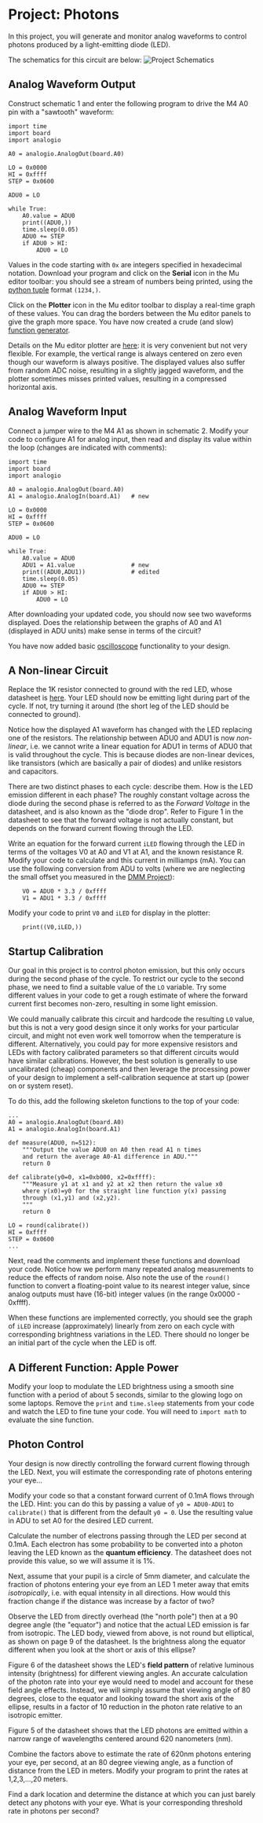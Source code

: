 # Project: Photons

In this project, you will generate and monitor analog waveforms to control photons produced by a light-emitting diode (LED).

The schematics for this circuit are below:
![Project Schematics](https://raw.githubusercontent.com/dkirkby/E4S/master/projects/img/photons.png)

## Analog Waveform Output

Construct schematic 1 and enter the following program to drive the M4 A0 pin with a "sawtooth" waveform:
```
import time
import board
import analogio

A0 = analogio.AnalogOut(board.A0)

LO = 0x0000
HI = 0xffff
STEP = 0x0600

ADU0 = LO

while True:
    A0.value = ADU0
    print((ADU0,))
    time.sleep(0.05)
    ADU0 += STEP
    if ADU0 > HI:
        ADU0 = LO
```
Values in the code starting with `0x` are integers specified in hexadecimal notation.
Download your program and click on the **Serial** icon in the Mu editor toolbar: you should see a stream of numbers being printed, using the
[python tuple](https://docs.python.org/3.8/library/stdtypes.html#tuple) format `(1234,)`.

Click on the **Plotter** icon in the Mu editor toolbar to display a real-time graph of these values.
You can drag the borders between the Mu editor panels to give the graph more space.  You have now created
a crude (and slow) [function generator](https://en.wikipedia.org/wiki/Function_generator).

Details on the Mu editor plotter are [here](https://codewith.mu/en/tutorials/1.0/plotter): it is very convenient but not very flexible.  For example, the vertical range is always centered on zero even though our waveform is always positive.  The displayed values also suffer from random ADC noise, resulting in a slightly jagged waveform, and the plotter sometimes misses printed values, resulting in a compressed horizontal axis.

## Analog Waveform Input

Connect a jumper wire to the M4 A1 as shown in schematic 2.  Modify your code to configure A1 for analog input, then read and display its value within the loop (changes are indicated with comments):
```
import time
import board
import analogio

A0 = analogio.AnalogOut(board.A0)
A1 = analogio.AnalogIn(board.A1)   # new

LO = 0x0000
HI = 0xffff
STEP = 0x0600

ADU0 = LO

while True:
    A0.value = ADU0
    ADU1 = A1.value                # new
    print((ADU0,ADU1))             # edited
    time.sleep(0.05)
    ADU0 += STEP
    if ADU0 > HI:
        ADU0 = LO
```
After downloading your updated code, you should now see two waveforms displayed.  Does the relationship between
the graphs of A0 and A1 (displayed in ADU units) make sense in terms of the circuit?

You have now added basic [oscilloscope](https://en.wikipedia.org/wiki/Oscilloscope) functionality to your design.

## A Non-linear Circuit

Replace the 1K resistor connected to ground with the red LED, whose datasheet is
[here](https://github.com/dkirkby/E4S/raw/main/datasheets/LED.pdf). Your LED should now be emitting light during part of the cycle.  If not, try turning it around (the short leg of the LED should be connected to ground).

Notice how the displayed A1 waveform has changed with the LED replacing one of the resistors.  The relationship between ADU0 and ADU1 is now *non-linear*, i.e. we cannot write a linear equation for ADU1 in terms of ADU0
that is valid throughout the cycle.  This is because diodes are non-linear devices, like transistors (which are basically a pair of diodes) and unlike resistors and capacitors.

There are two distinct phases to each cycle: describe them.  How is the LED emission different in each phase?
The roughly constant voltage across the diode during the second phase is referred to as the *Forward Voltage* in the datasheet, and is also known as the "diode drop".  Refer to Figure 1 in the datasheet to see that the
forward voltage is not actually constant, but depends on the forward current flowing through the LED.

Write an equation for the forward current `iLED` flowing through the LED in terms of the voltages V0 at A0 and V1 at A1, and the known resistance R.  Modify your code to calculate and this current in milliamps (mA).  You can use the following conversion from ADU to volts (where we are neglecting the small offset you measured in the [DMM Project](DMM.md)):
```
    V0 = ADU0 * 3.3 / 0xffff
    V1 = ADU1 * 3.3 / 0xffff
```
Modify your code to print `V0` and `iLED` for display in the plotter:
```
    print((V0,iLED,))
```

## Startup Calibration

Our goal in this project is to control photon emission, but this only occurs during the second phase of the cycle.
To restrict our cycle to the second phase, we need to find a suitable value of the `LO` variable.  Try some different values in your code to get a rough estimate of where the forward current first becomes non-zero, resulting in some light emission.

We could manually calibrate this circuit and hardcode the resulting `LO` value, but this is not a very good design since it only works for your particular circuit, and might not even work well tomorrow when the temperature is different.  Alternatively, you could pay for more expensive resistors and LEDs with factory calibrated parameters so that different circuits would have similar calibrations.  However, the best solution is generally to use uncalibrated (cheap) components and then leverage the processing power of your design to implement a self-calibration sequence at start up (power on or system reset).

To do this, add the following skeleton functions to the top of your code:
```
...
A0 = analogio.AnalogOut(board.A0)
A1 = analogio.AnalogIn(board.A1)

def measure(ADU0, n=512):
    """Output the value ADU0 on A0 then read A1 n times
    and return the average A0-A1 difference in ADU."""
    return 0

def calibrate(y0=0, x1=0xb000, x2=0xffff):
    """Measure y1 at x1 and y2 at x2 then return the value x0
    where y(x0)=y0 for the straight line function y(x) passing
    through (x1,y1) and (x2,y2).
    """
    return 0

LO = round(calibrate())
HI = 0xffff
STEP = 0x0600
...
```
Next, read the comments and implement these functions and download your code. Notice how we perform many repeated analog measurements to reduce the effects of random noise. Also note the use of the `round()` function to
convert a floating-point value to its nearest integer value, since analog outputs must have (16-bit) integer values (in the range 0x0000 - 0xffff).

When these functions are implemented correctly, you should see the graph of `iLED` increase (approximately) linearly from zero on each cycle with corresponding brightness variations in the LED.  There should no longer be an initial part of the cycle when the LED is off.

## A Different Function: Apple Power

Modify your loop to modulate the LED brightness using a smooth sine function with a period of about 5 seconds, similar to the glowing logo on some laptops.  Remove the `print` and `time.sleep` statements from your code and watch the LED to fine tune your code.  You will need to `import math` to evaluate the sine function.

## Photon Control

Your design is now directly controlling the forward current flowing through the LED.  Next, you will estimate the corresponding rate of photons entering your eye...

Modify your code so that a constant forward current of 0.1mA flows through the LED.  Hint: you can do this by passing a value of `y0 = ADU0-ADU1` to `calibrate()` that is different from the default `y0 = 0`.  Use the
resulting value in ADU to set A0 for the desired LED current.

Calculate the number of electrons passing through the LED per second at 0.1mA. Each electron has some probability to be converted into a photon leaving the LED known as the **quantum efficiency**.  The datasheet does not provide this value, so we will assume it is 1%.

Next, assume that your pupil is a circle of 5mm diameter, and calculate the fraction of photons entering your
eye from an LED 1 meter away that emits *isotropically*, i.e. with equal intensity in all directions. How would
this fraction change if the distance was increase by a factor of two?

Observe the LED from directly overhead (the "north pole") then at a 90 degree angle (the "equator") and notice that the actual LED emission is far from isotropic. The LED body, viewed from above, is not round but elliptical, as shown on page 9 of the datasheet.  Is the brightness along the equator different when you look at the short or axis of this ellipse?

Figure 6 of the datasheet shows the LED's **field pattern** of relative luminous intensity (brightness) for different viewing angles.  An accurate calculation of the photon rate into your eye would need to model and  account for these field angle effects.  Instead, we will simply assume that viewing angle of 80 degrees, close to the equator and looking toward the short axis of the ellipse, results in a factor of 10 reduction in the photon rate relative to an isotropic emitter.

Figure 5 of the datasheet shows that the LED photons are emitted within a narrow range of wavelengths centered
around 620 nanometers (nm).

Combine the factors above to estimate the rate of 620nm photons entering your eye, per second, at an 80 degree viewing angle, as a function of distance from the LED in meters.  Modify your program to print the rates
at 1,2,3,...,20 meters.

Find a dark location and determine the distance at which you can just barely detect any photons with your eye.  What is your corresponding threshold rate in photons per second?
